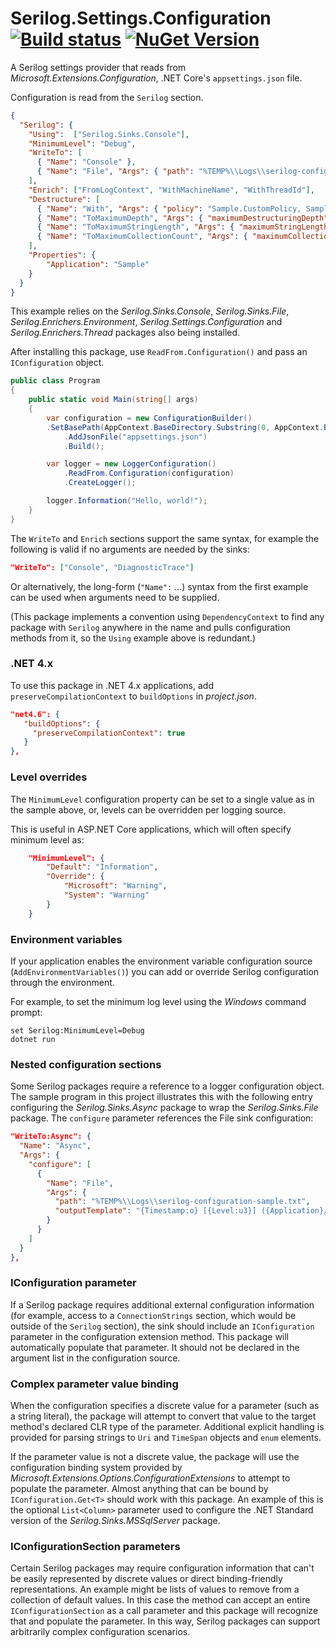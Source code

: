 # Serilog.Settings.Configuration [![Build status](https://ci.appveyor.com/api/projects/status/r2bgfimd9ocr61px/branch/master?svg=true)](https://ci.appveyor.com/project/serilog/serilog-settings-configuration/branch/master) [![NuGet Version](http://img.shields.io/nuget/v/Serilog.Settings.Configuration.svg?style=flat)](https://www.nuget.org/packages/Serilog.Settings.Configuration/)

A Serilog settings provider that reads from _Microsoft.Extensions.Configuration_, .NET Core's `appsettings.json` file.

Configuration is read from the `Serilog` section.

```json
{
  "Serilog": {
    "Using":  ["Serilog.Sinks.Console"],
    "MinimumLevel": "Debug",
    "WriteTo": [
      { "Name": "Console" },
      { "Name": "File", "Args": { "path": "%TEMP%\\Logs\\serilog-configuration-sample.txt" } }
    ],
    "Enrich": ["FromLogContext", "WithMachineName", "WithThreadId"],
    "Destructure": [
      { "Name": "With", "Args": { "policy": "Sample.CustomPolicy, Sample" } },
      { "Name": "ToMaximumDepth", "Args": { "maximumDestructuringDepth": 4 } },
      { "Name": "ToMaximumStringLength", "Args": { "maximumStringLength": 100 } },
      { "Name": "ToMaximumCollectionCount", "Args": { "maximumCollectionCount": 10 } }
    ],
    "Properties": {
		"Application": "Sample"
    }
  }
}
```

This example relies on the _Serilog.Sinks.Console_, _Serilog.Sinks.File_, _Serilog.Enrichers.Environment_, _Serilog.Settings.Configuration_ and _Serilog.Enrichers.Thread_ packages also being installed.

After installing this package, use `ReadFrom.Configuration()` and pass an `IConfiguration` object.

```csharp
public class Program
{
    public static void Main(string[] args)
    {
        var configuration = new ConfigurationBuilder()
	    .SetBasePath(AppContext.BaseDirectory.Substring(0, AppContext.BaseDirectory.IndexOf("bin")))
            .AddJsonFile("appsettings.json")
            .Build();

        var logger = new LoggerConfiguration()
            .ReadFrom.Configuration(configuration)
            .CreateLogger();

        logger.Information("Hello, world!");
    }
}
```

The `WriteTo` and `Enrich` sections support the same syntax, for example the following is valid if no arguments are needed by the sinks:

```json
"WriteTo": ["Console", "DiagnosticTrace"]
```

Or alternatively, the long-form (`"Name":` ...) syntax from the first example can be used when arguments need to be supplied.

(This package implements a convention using `DependencyContext` to find any package with `Serilog` anywhere in the name and pulls configuration methods from it, so the `Using` example above is redundant.)

### .NET 4.x

To use this package in .NET 4.x applications, add `preserveCompilationContext` to `buildOptions` in _project.json_.

```json
"net4.6": {
   "buildOptions": {
     "preserveCompilationContext": true
   }
},
```

### Level overrides

The `MinimumLevel` configuration property can be set to a single value as in the sample above, or, levels can be overridden per logging source.

This is useful in ASP.NET Core applications, which will often specify minimum level as:

```json
    "MinimumLevel": {
        "Default": "Information",
        "Override": {
            "Microsoft": "Warning",
            "System": "Warning"
        }
    }
```

### Environment variables

If your application enables the environment variable configuration source (`AddEnvironmentVariables()`) you can add or override Serilog configuration through the environment.

For example, to set the minimum log level using the _Windows_ command prompt:

```
set Serilog:MinimumLevel=Debug
dotnet run
```

### Nested configuration sections

Some Serilog packages require a reference to a logger configuration object. The sample program in this project illustrates this with the following entry configuring the _Serilog.Sinks.Async_ package to wrap the _Serilog.Sinks.File_ package. The `configure` parameter references the File sink configuration:

```json
"WriteTo:Async": {
  "Name": "Async",
  "Args": {
    "configure": [
      {
        "Name": "File",
        "Args": {
          "path": "%TEMP%\\Logs\\serilog-configuration-sample.txt",
          "outputTemplate": "{Timestamp:o} [{Level:u3}] ({Application}/{MachineName}/{ThreadId}) {Message}{NewLine}{Exception}"
        }
      }
    ]
  }
},
```

### IConfiguration parameter

If a Serilog package requires additional external configuration information (for example, access to a `ConnectionStrings` section, which would be outside of the `Serilog` section), the sink should include an `IConfiguration` parameter in the configuration extension method. This package will automatically populate that parameter. It should not be declared in the argument list in the configuration source.

### Complex parameter value binding

When the configuration specifies a discrete value for a parameter (such as a string literal), the package will attempt to convert that value to the target method's declared CLR type of the parameter. Additional explicit handling is provided for parsing strings to `Uri` and `TimeSpan` objects and `enum` elements.

If the parameter value is not a discrete value, the package will use the configuration binding system provided by _Microsoft.Extensions.Options.ConfigurationExtensions_ to attempt to populate the parameter. Almost anything that can be bound by `IConfiguration.Get<T>` should work with this package. An example of this is the optional `List<Column>` parameter used to configure the .NET Standard version of the _Serilog.Sinks.MSSqlServer_ package.

### IConfigurationSection parameters

Certain Serilog packages may require configuration information that can't be easily represented by discrete values or direct binding-friendly representations. An example might be lists of values to remove from a collection of default values. In this case the method can accept an entire `IConfigurationSection` as a call parameter and this package will recognize that and populate the parameter. In this way, Serilog packages can support arbitrarily complex configuration scenarios.

